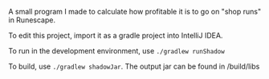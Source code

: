 A small program I made to calculate how profitable it is to go on "shop runs" in Runescape.

To edit this project, import it as a gradle project into IntelliJ IDEA.

To run in the development environment, use `./gradlew runShadow`

To build, use `./gradlew shadowJar`. The output jar can be found in /build/libs